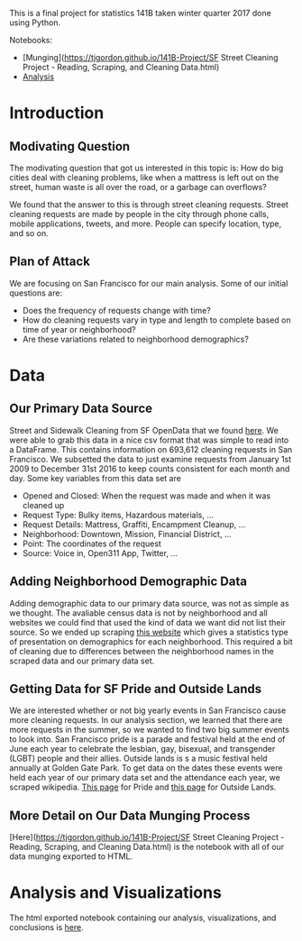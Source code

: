 This is a final project for statistics 141B taken winter quarter 2017 done using Python. 

Notebooks:  
- [Munging](https://tjgordon.github.io/141B-Project/SF Street Cleaning Project - Reading, Scraping, and Cleaning Data.html)  
- [Analysis](https://tjgordon.github.io/141B-Project/SF%20Street%20Cleaning%20Project%20-%20Analysis.html)  


# Introduction

## Modivating Question 

The modivating question that got us interested in this topic is: How do big cities deal with cleaning problems, like when a mattress is left out on the street, human waste is all over the road, or a garbage can overflows? 

We found that the answer to this is through street cleaning requests. Street cleaning requests are made by people in the city through phone calls, mobile applications, tweets, and more. People can specify location, type, and so on. 

## Plan of Attack 

We are focusing on San Francisco for our main analysis. Some of our initial questions are: 

* Does the frequency of requests change with time?
* How do cleaning requests vary in type and length to complete based on time of year or neighborhood? 
* Are these variations related to neighborhood demographics?

# Data

## Our Primary Data Source

Street and Sidewalk Cleaning from SF OpenData that we found [here](https://data.sfgov.org/City-Management-and-Ethics/Street-and-Sidewalk-Cleaning/h3eg-w3pj). We were able to grab this data in a nice csv format that was simple to read into a DataFrame. This contains information on 693,612 cleaning requests in San Francisco. We subsetted the data to just examine requests from January 1st 2009 to December 31st 2016 to keep counts consistent for each month and day. Some key variables from this data set are 

* Opened and Closed: When the request was made and when it was cleaned up
* Request Type: Bulky items, Hazardous materials, ...
* Request Details: Mattress, Graffiti, Encampment Cleanup, ...
* Neighborhood: Downtown, Mission, Financial District, ...
* Point: The coordinates of the request
* Source: Voice in, Open311 App, Twitter, ...

## Adding Neighborhood Demographic Data

Adding demographic data to our primary data source, was not as simple as we thought. The avaliable census data is not by neighborhood and all websites we could find that used the kind of data we want did not list their source. So we ended up scraping [this website](http://www.city-data.com/nbmaps/neigh-San-Francisco-California.html) which gives a statistics type of presentation on demographics for each neighborhood. This required a bit of cleaning due to differences between the neighborhood names in the scraped data and our primary data set. 

## Getting Data for SF Pride and Outside Lands 

We are interested whether or not big yearly events in San Francisco cause more cleaning requests. In our analysis section, we learned that there are more requests in the summer, so we wanted to find two big summer events to look into. San Francisco pride is a parade and festival held at the end of June each year to celebrate the lesbian, gay, bisexual, and transgender (LGBT) people and their allies. Outside lands is s a music festival held annually at Golden Gate Park. To get data on the dates these events were held each year of our primary data set and the attendance each year, we scraped wikipedia. [This page](https://en.wikipedia.org/wiki/San_Francisco_Pride) for Pride and [this page](https://en.wikipedia.org/wiki/Outside_Lands_Music_and_Arts_Festival) for Outside Lands. 

## More Detail on Our Data Munging Process

[Here](https://tjgordon.github.io/141B-Project/SF Street Cleaning Project - Reading, Scraping, and Cleaning Data.html) is the notebook with all of our data munging exported to HTML.

# Analysis and Visualizations

The html exported notebook containing our analysis, visualizations, and conclusions is [here](https://tjgordon.github.io/141B-Project/SF%20Street%20Cleaning%20Project%20-%20Analysis.html).   

